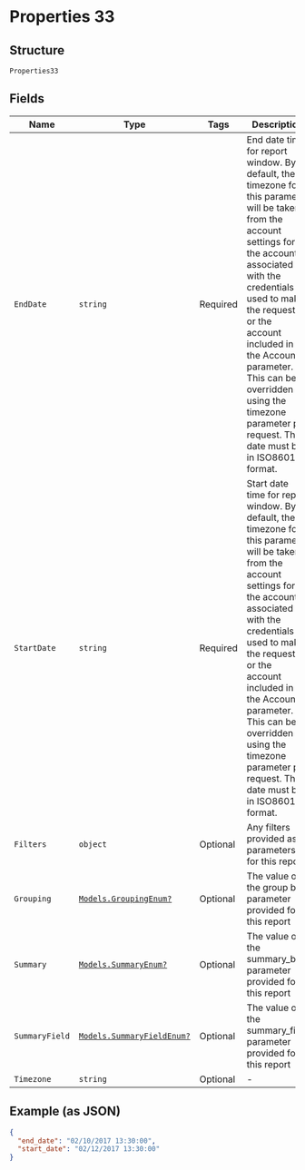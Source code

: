 
# Properties 33

## Structure

`Properties33`

## Fields

| Name | Type | Tags | Description |
|  --- | --- | --- | --- |
| `EndDate` | `string` | Required | End date time for report window. By default, the timezone for this parameter will be taken from the account settings for the account associated with the credentials used to make the request, or the account included in the Account parameter. This can be overridden using the timezone parameter per request. The date must be in ISO8601 format. |
| `StartDate` | `string` | Required | Start date time for report window. By default, the timezone for this parameter will be taken from the account settings for the account associated with the credentials used to make the request, or the account included in the Account parameter. This can be overridden using the timezone parameter per request. The date must be in ISO8601 format. |
| `Filters` | `object` | Optional | Any filters provided as parameters for this report |
| `Grouping` | [`Models.GroupingEnum?`](../../doc/models/grouping-enum.md) | Optional | The value of the group by parameter provided for this report |
| `Summary` | [`Models.SummaryEnum?`](../../doc/models/summary-enum.md) | Optional | The value of the summary_by parameter provided for this report |
| `SummaryField` | [`Models.SummaryFieldEnum?`](../../doc/models/summary-field-enum.md) | Optional | The value of the summary_field parameter provided for this report |
| `Timezone` | `string` | Optional | - |

## Example (as JSON)

```json
{
  "end_date": "02/10/2017 13:30:00",
  "start_date": "02/12/2017 13:30:00"
}
```

